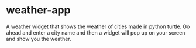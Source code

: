 # weather-app
A weather widget that shows the weather of cities made in python turtle.
Go ahead and enter a city name and then a widget will pop up on your screen and show you the weather.

